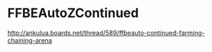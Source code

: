 # FFBEAutoZContinued
http://ankulua.boards.net/thread/589/ffbeauto-continued-farming-chaining-arena

